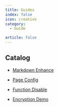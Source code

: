 ```yaml
---
title: Guides
index: false
icon: creative
category:
  - Guide

article: false
---
```


## Catalog

- [Markdown Enhance](markdown.md)

- [Page Config](page.md)

- [Function Disable](disable.md)

- [Encryption Demo](encrypt.md)
